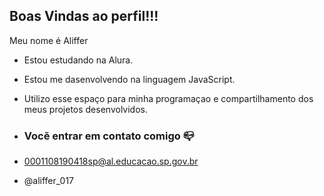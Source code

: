 ## Boas Vindas ao perfil!!!

Meu nome é Aliffer

- Estou estudando na Alura.
- Estou me dasenvolvendo na linguagem JavaScript.
- Utilizo esse espaço para minha programaçao e compartilhamento dos meus projetos desenvolvidos.

- ### Vocẽ entrar em contato comigo 📪

-  0001108190418sp@al.educacao.sp.gov.br

-  @aliffer_017

